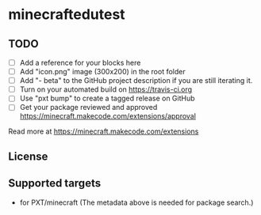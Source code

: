 # minecraftedutest



## TODO

- [ ] Add a reference for your blocks here
- [ ] Add "icon.png" image (300x200) in the root folder
- [ ] Add "- beta" to the GitHub project description if you are still iterating it.
- [ ] Turn on your automated build on https://travis-ci.org
- [ ] Use "pxt bump" to create a tagged release on GitHub
- [ ] Get your package reviewed and approved https://minecraft.makecode.com/extensions/approval

Read more at https://minecraft.makecode.com/extensions

## License



## Supported targets

* for PXT/minecraft
(The metadata above is needed for package search.)

